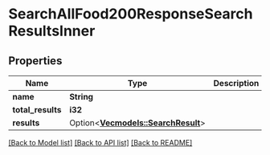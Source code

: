 # SearchAllFood200ResponseSearchResultsInner

## Properties

Name | Type | Description | Notes
------------ | ------------- | ------------- | -------------
**name** | **String** |  | 
**total_results** | **i32** |  | 
**results** | Option<[**Vec<models::SearchResult>**](SearchResult.md)> |  | [optional]

[[Back to Model list]](../README.md#documentation-for-models) [[Back to API list]](../README.md#documentation-for-api-endpoints) [[Back to README]](../README.md)


